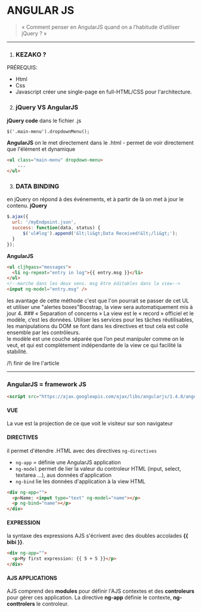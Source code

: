 # ANGULAR JS
>« Comment penser en AngularJS quand on a l’habitude d’utiliser jQuery ? »

-----

1. ### KEZAKO ?
  PRÉREQUIS:
   - Html
   - Css
   - Javascript
  créer une single-page en full-HTML/CSS pour l'architecture.
2. ### jQuery VS AngularJS
  **jQuery code**
  dans le fichier .js
  ```
  $('.main-menu').dropdownMenu();
  ```
  **AngularJS**
  on le met directement dans le .html
    - permet de voir directement que l'élément et dynamique

  ```html
  <ul class="main-menu" dropdown-menu>
      ...
  </ul>
  ```
3. ### DATA BINDING
  en jQuery on répond à des événements, et à partir de là on met à jour le contenu.
  **jQuery**
  ```javascript
  $.ajax({
    url: '/myEndpoint.json',
    success: function(data, status) {
        $('ul#log').append('&lt;li&gt;Data Received!&lt;/li&gt;');
    }
  });
  ```
  **AngularJS**
  ```html
  <ul cljhgass="messages">
    <li ng-repeat="entry in log">{{ entry.msg }}</li>
  </ul>
  <!--marche dans les deux sens. msg être éditables dans la view-->
  <input ng-model="entry.msg" />

  ```
  les avantage de cette méthode c'est que l'on pourrait se passer de cet UL et utiliser une "alertes boxes"Boostrap,  la view sera automatiquement mis à jour
4. ### « Separation of concerns »
  La view est le « record » officiel et le modèle, c’est les données. Utiliser les services pour les tâches réutilisables, les manipulations du DOM se font dans les directives et tout cela est collé ensemble par les contrôleurs. </br>
  le modèle est une couche séparée que l’on peut manipuler comme on le veut, et qui est complètement indépendante de la view ce qui facilité la stabilité.

/!\ finir de lire l'article

----

### AngularJS = framework JS
  ```html
  <script src="https://ajax.googleapis.com/ajax/libs/angularjs/1.4.8/angular.min.js"></script>
  ```
#### VUE
La vue est la projection de ce que voit le visiteur sur son navigateur

#### DIRECTIVES
il permet d'étendre .HTML avec des directives ` ng-directives `
  * ` ng-app ` = définie une AngularJS application
  * ` ng-model ` permet de lier la valeur du controleur HTML (input, select, textarea ...), aus données d'application
  * ` ng-bind ` lie les données d'application à la view HTML
  ```html
  <div ng-app="">
 	<p>Name: <input type="text" ng-model="name"></p>
 	<p ng-bind="name"></p>
  </div>
  ```

#### EXPRESSION
  la syntaxe des expressions AJS s'écrivent avec des doubles accolades **{{ bibi }}**.
  ```html
  <div ng-app="">
 	<p>My first expression: {{ 5 + 5 }}</p>
  </div>
  ```
#### AJS APPLICATIONS
  AJS comprend des **modules** pour définir l'AJS contextes et  des **controleurs** pour gérer ces application.  La directive **ng-app** définie le contexte, **ng-conttrolers** le controleur.
  ```
  ```

  ```
  ```

  ```
  ```
